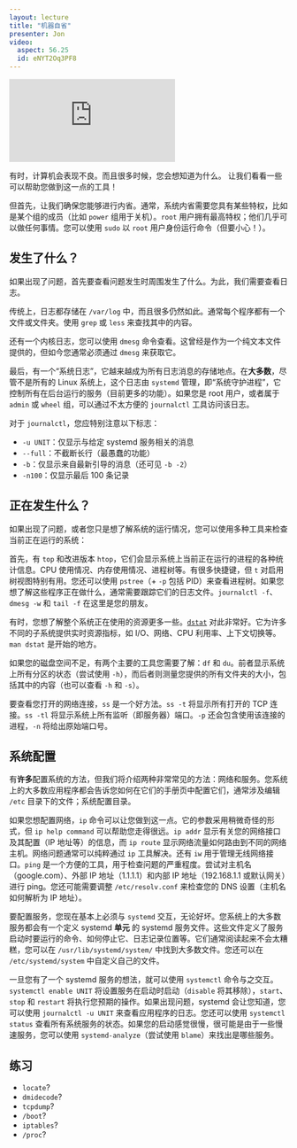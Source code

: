 ```yaml
---
layout: lecture
title: "机器自省"
presenter: Jon
video:
  aspect: 56.25
  id: eNYT2Oq3PF8
---
```


<iframe src="https://www.youtube.com/embed/eNYT2Oq3PF8" frameborder="0" allowfullscreen></iframe>

有时，计算机会表现不良。而且很多时候，您会想知道为什么。
让我们看看一些可以帮助您做到这一点的工具！

但首先，让我们确保您能够进行内省。通常，系统内省需要您具有某些特权，比如是某个组的成员（比如 `power` 组用于关机）。`root` 用户拥有最高特权；他们几乎可以做任何事情。您可以使用 `sudo` 以 `root` 用户身份运行命令（但要小心！）。

## 发生了什么？

如果出现了问题，首先要查看问题发生时周围发生了什么。为此，我们需要查看日志。

传统上，日志都存储在 `/var/log` 中，而且很多仍然如此。通常每个程序都有一个文件或文件夹。使用 `grep` 或 `less` 来查找其中的内容。

还有一个内核日志，您可以使用 `dmesg` 命令查看。这曾经是作为一个纯文本文件提供的，但如今您通常必须通过 `dmesg` 来获取它。

最后，有一个“系统日志”，它越来越成为所有日志消息的存储地点。在**大多数**，尽管不是所有的 Linux 系统上，这个日志由 `systemd` 管理，即“系统守护进程”，它控制所有在后台运行的服务（目前更多的功能）。如果您是 root 用户，或者属于 `admin` 或 `wheel` 组，可以通过不太方便的 `journalctl` 工具访问该日志。

对于 `journalctl`，您应特别注意以下标志：

- `-u UNIT`：仅显示与给定 systemd 服务相关的消息
- `--full`：不截断长行（最愚蠢的功能）
- `-b`：仅显示来自最新引导的消息（还可见 `-b -2`）
- `-n100`：仅显示最后 100 条记录

## 正在发生什么？

如果出现了问题，或者您只是想了解系统的运行情况，您可以使用多种工具来检查当前正在运行的系统：

首先，有 `top` 和改进版本 `htop`，它们会显示系统上当前正在运行的进程的各种统计信息。CPU 使用情况、内存使用情况、进程树等。有很多快捷键，但 `t` 对启用树视图特别有用。您还可以使用 `pstree`（+ `-p` 包括 PID）来查看进程树。如果您想了解这些程序正在做什么，通常需要跟踪它们的日志文件。`journalctl -f`、`dmesg -w` 和 `tail -f` 在这里是您的朋友。

有时，您想了解整个系统正在使用的资源更多一些。[`dstat`](http://dag.wiee.rs/home-made/dstat/) 对此非常好。它为许多不同的子系统提供实时资源指标，如 I/O、网络、CPU 利用率、上下文切换等。`man dstat` 是开始的地方。

如果您的磁盘空间不足，有两个主要的工具您需要了解：`df` 和 `du`。前者显示系统上所有分区的状态（尝试使用 `-h`），而后者则测量您提供的所有文件夹的大小，包括其中的内容（也可以查看 `-h` 和 `-s`）。

要查看您打开的网络连接，`ss` 是一个好方法。`ss -t` 将显示所有打开的 TCP 连接。`ss -tl` 将显示系统上所有监听（即服务器）端口。`-p` 还会包含使用该连接的进程，`-n` 将给出原始端口号。

## 系统配置

有**许多**配置系统的方法，但我们将介绍两种非常常见的方法：网络和服务。您系统上的大多数应用程序都会告诉您如何在它们的手册页中配置它们，通常涉及编辑 `/etc` 目录下的文件；系统配置目录。

如果您想配置网络，`ip` 命令可以让您做到这一点。它的参数采用稍微奇怪的形式，但 `ip help command` 可以帮助您走得很远。`ip addr` 显示有关您的网络接口及其配置（IP 地址等）的信息，而 `ip route` 显示网络流量如何路由到不同的网络主机。网络问题通常可以纯粹通过 `ip` 工具解决。还有 `iw` 用于管理无线网络接口。`ping` 是一个方便的工具，用于检查问题的严重程度。尝试对主机名（google.com）、外部 IP 地址（1.1.1.1）和内部 IP 地址（192.168.1.1 或默认网关）进行 ping。您还可能需要调整 `/etc/resolv.conf` 来检查您的 DNS 设置（主机名如何解析为 IP 地址）。

要配置服务，您现在基本上必须与 `systemd` 交互，无论好坏。您系统上的大多数服务都会有一个定义 systemd **单元** 的 systemd 服务文件。这些文件定义了服务启动时要运行的命令、如何停止它、日志记录位置等。它们通常阅读起来不会太糟糕，您可以在 `/usr/lib/systemd/system/` 中找到大多数文件。您还可以在 `/etc/systemd/system` 中自定义自己的文件。

一旦您有了一个 systemd 服务的想法，就可以使用 `systemctl` 命令与之交互。`systemctl enable UNIT` 将设置服务在启动时启动（`disable` 将其移除），`start`、`stop` 和 `restart` 将执行您预期的操作。如果出现问题，systemd 会让您知道，您可以使用 `journalctl -u UNIT` 来查看应用程序的日志。您还可以使用 `systemctl status` 查看所有系统服务的状态。如果您的启动感觉很慢，很可能是由于一些慢速服务，您可以使用 `systemd-analyze`（尝试使用 `blame`）来找出是哪些服务。

## 练习

- `locate`?
- `dmidecode`?
- `tcpdump`?
- `/boot`?
- `iptables`?
- `/proc`?
